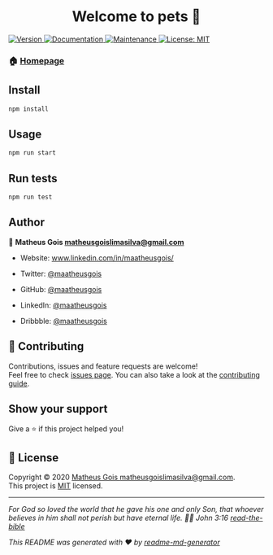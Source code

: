 <h1 align="center">Welcome to pets 👋</h1>
<p>
  <a href="https://www.npmjs.com/package/pets" target="_blank">
    <img alt="Version" src="https://img.shields.io/npm/v/pets.svg">
  </a>
  <a href="https://github.com/MaatheusGois/Pets#readme" target="_blank">
    <img alt="Documentation" src="https://img.shields.io/badge/documentation-yes-brightgreen.svg" />
  </a>
  <a href="https://github.com/MaatheusGois/Pets/graphs/commit-activity" target="_blank">
    <img alt="Maintenance" src="https://img.shields.io/badge/Maintained%3F-yes-green.svg" />
  </a>
  <a href="https://github.com/MaatheusGois/Pets/blob/master/LICENSE" target="_blank">
    <img alt="License: MIT" src="https://img.shields.io/github/license/MaatheusGois/pets" />
  </a>
</p>

### 🏠 [Homepage](https://github.com/MaatheusGois/Pets#readme)

## Install

```sh
npm install
```

## Usage

```sh
npm run start
```

## Run tests

```sh
npm run test
```

## Author

👤 **Matheus Gois <matheusgoislimasilva@gmail.com>**

* Website: www.linkedin.com/in/maatheusgois/

* Twitter: [@maatheusgois](https://twitter.com/maatheusgois)

* GitHub: [@maatheusgois](https://github.com/maatheusgois)  

* LinkedIn: [@maatheusgois](https://linkedin.com/in/maatheusgois)

* Dribbble: [@maatheusgois](https://dribbble.com/maatheusgois)


## 🤝 Contributing

Contributions, issues and feature requests are welcome!<br />Feel free to check [issues page](https://github.com/MaatheusGois/Pets/issues). You can also take a look at the [contributing guide](https://github.com/MaatheusGois/Pets/blob/master/CONTRIBUTING.md).

## Show your support

Give a ⭐️ if this project helped you!

## 📝 License

Copyright © 2020 [Matheus Gois <matheusgoislimasilva@gmail.com>](https://github.com/MaatheusGois).<br />
This project is [MIT](https://github.com/MaatheusGois/Pets/blob/master/LICENSE) licensed.

***
_For God so loved the world that he gave his one and only Son, that whoever believes in him shall not perish but have eternal life. 🙌🏻 John 3:16 [read-the-bible](https://biblia.com/bible/esv/john/3/16)_

_This README was generated with ❤️ by [readme-md-generator](https://github.com/kefranabg/readme-md-generator)_

